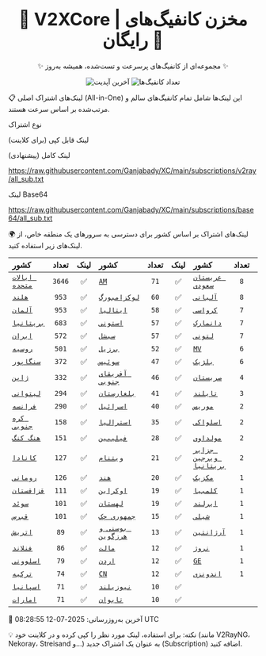 <div align="center">
<h1 style="font-size: 2.5em; font-weight: bold;">🚀 V2XCore | مخزن کانفیگ‌های رایگان 🚀</h1>
<p>✨ مجموعه‌ای از کانفیگ‌های پرسرعت و تست‌شده، همیشه به‌روز ✨</p>

<p>
<img src="https://img.shields.io/badge/Updated-2025-07-12 08:28:55 UTC-blue?style=for-the-badge&logo=github" alt="آخرین آپدیت">
<img src="https://img.shields.io/badge/Configs-18686-green?style=for-the-badge&logo=serverless" alt="تعداد کانفیگ‌ها">
</p>
</div>

📋 لینک‌های اشتراک اصلی (All-in-One)
این لینک‌ها شامل تمام کانفیگ‌های سالم و مرتب‌شده بر اساس سرعت هستند.

نوع اشتراک

لینک قابل کپی (برای کلاینت)

لینک کامل (پیشنهادی)

https://raw.githubusercontent.com/Ganjabady/XC/main/subscriptions/v2ray/all_sub.txt

لینک Base64

https://raw.githubusercontent.com/Ganjabady/XC/main/subscriptions/base64/all_sub.txt

🌍 لینک‌های اشتراک بر اساس کشور
برای دسترسی به سرورهای یک منطقه خاص، از لینک‌های زیر استفاده کنید.

| کشور | تعداد | لینک | کشور | تعداد | لینک | کشور | تعداد | لینک |
| :--- | :---: | :---: | :--- | :---: | :---: | :--- | :---: | :---: |
| [`ایالات متحده`](https://raw.githubusercontent.com/Ganjabady/XC/main/subscriptions/regions/US.txt) | `3646` | ✅ | [`AM`](https://raw.githubusercontent.com/Ganjabady/XC/main/subscriptions/regions/AM.txt) | `71` | ✅ | [`عربستان سعودی`](https://raw.githubusercontent.com/Ganjabady/XC/main/subscriptions/regions/SA.txt) | `8` | ✅ |
| [`هلند`](https://raw.githubusercontent.com/Ganjabady/XC/main/subscriptions/regions/NL.txt) | `953` | ✅ | [`لوکزامبورگ`](https://raw.githubusercontent.com/Ganjabady/XC/main/subscriptions/regions/LU.txt) | `60` | ✅ | [`آلبانی`](https://raw.githubusercontent.com/Ganjabady/XC/main/subscriptions/regions/AL.txt) | `8` | ✅ |
| [`آلمان`](https://raw.githubusercontent.com/Ganjabady/XC/main/subscriptions/regions/DE.txt) | `953` | ✅ | [`ایتالیا`](https://raw.githubusercontent.com/Ganjabady/XC/main/subscriptions/regions/IT.txt) | `58` | ✅ | [`کرواسی`](https://raw.githubusercontent.com/Ganjabady/XC/main/subscriptions/regions/HR.txt) | `7` | ✅ |
| [`بریتانیا`](https://raw.githubusercontent.com/Ganjabady/XC/main/subscriptions/regions/GB.txt) | `683` | ✅ | [`استونی`](https://raw.githubusercontent.com/Ganjabady/XC/main/subscriptions/regions/EE.txt) | `57` | ✅ | [`دانمارک`](https://raw.githubusercontent.com/Ganjabady/XC/main/subscriptions/regions/DK.txt) | `7` | ✅ |
| [`ایران`](https://raw.githubusercontent.com/Ganjabady/XC/main/subscriptions/regions/IR.txt) | `572` | ✅ | [`سیشل`](https://raw.githubusercontent.com/Ganjabady/XC/main/subscriptions/regions/SC.txt) | `57` | ✅ | [`لتونی`](https://raw.githubusercontent.com/Ganjabady/XC/main/subscriptions/regions/LV.txt) | `7` | ✅ |
| [`روسیه`](https://raw.githubusercontent.com/Ganjabady/XC/main/subscriptions/regions/RU.txt) | `501` | ✅ | [`برزیل`](https://raw.githubusercontent.com/Ganjabady/XC/main/subscriptions/regions/BR.txt) | `52` | ✅ | [`MV`](https://raw.githubusercontent.com/Ganjabady/XC/main/subscriptions/regions/MV.txt) | `6` | ✅ |
| [`سنگاپور`](https://raw.githubusercontent.com/Ganjabady/XC/main/subscriptions/regions/SG.txt) | `372` | ✅ | [`سوئیس`](https://raw.githubusercontent.com/Ganjabady/XC/main/subscriptions/regions/CH.txt) | `47` | ✅ | [`بلژیک`](https://raw.githubusercontent.com/Ganjabady/XC/main/subscriptions/regions/BE.txt) | `6` | ✅ |
| [`ژاپن`](https://raw.githubusercontent.com/Ganjabady/XC/main/subscriptions/regions/JP.txt) | `332` | ✅ | [`آفریقای جنوبی`](https://raw.githubusercontent.com/Ganjabady/XC/main/subscriptions/regions/ZA.txt) | `46` | ✅ | [`صربستان`](https://raw.githubusercontent.com/Ganjabady/XC/main/subscriptions/regions/RS.txt) | `4` | ✅ |
| [`لیتوانی`](https://raw.githubusercontent.com/Ganjabady/XC/main/subscriptions/regions/LT.txt) | `294` | ✅ | [`بلغارستان`](https://raw.githubusercontent.com/Ganjabady/XC/main/subscriptions/regions/BG.txt) | `41` | ✅ | [`تایلند`](https://raw.githubusercontent.com/Ganjabady/XC/main/subscriptions/regions/TH.txt) | `3` | ✅ |
| [`فرانسه`](https://raw.githubusercontent.com/Ganjabady/XC/main/subscriptions/regions/FR.txt) | `290` | ✅ | [`اسرائیل`](https://raw.githubusercontent.com/Ganjabady/XC/main/subscriptions/regions/IL.txt) | `40` | ✅ | [`موریس`](https://raw.githubusercontent.com/Ganjabady/XC/main/subscriptions/regions/MU.txt) | `2` | ✅ |
| [`کره جنوبی`](https://raw.githubusercontent.com/Ganjabady/XC/main/subscriptions/regions/KR.txt) | `158` | ✅ | [`استرالیا`](https://raw.githubusercontent.com/Ganjabady/XC/main/subscriptions/regions/AU.txt) | `35` | ✅ | [`اسلواکی`](https://raw.githubusercontent.com/Ganjabady/XC/main/subscriptions/regions/SK.txt) | `2` | ✅ |
| [`هنگ کنگ`](https://raw.githubusercontent.com/Ganjabady/XC/main/subscriptions/regions/HK.txt) | `151` | ✅ | [`فیلیپین`](https://raw.githubusercontent.com/Ganjabady/XC/main/subscriptions/regions/PH.txt) | `28` | ✅ | [`مولداوی`](https://raw.githubusercontent.com/Ganjabady/XC/main/subscriptions/regions/MD.txt) | `2` | ✅ |
| [`کانادا`](https://raw.githubusercontent.com/Ganjabady/XC/main/subscriptions/regions/CA.txt) | `127` | ✅ | [`ویتنام`](https://raw.githubusercontent.com/Ganjabady/XC/main/subscriptions/regions/VN.txt) | `21` | ✅ | [`جزایر ویرجین بریتانیا`](https://raw.githubusercontent.com/Ganjabady/XC/main/subscriptions/regions/VG.txt) | `2` | ✅ |
| [`رومانی`](https://raw.githubusercontent.com/Ganjabady/XC/main/subscriptions/regions/RO.txt) | `126` | ✅ | [`هند`](https://raw.githubusercontent.com/Ganjabady/XC/main/subscriptions/regions/IN.txt) | `20` | ✅ | [`مکزیک`](https://raw.githubusercontent.com/Ganjabady/XC/main/subscriptions/regions/MX.txt) | `1` | ✅ |
| [`قزاقستان`](https://raw.githubusercontent.com/Ganjabady/XC/main/subscriptions/regions/KZ.txt) | `111` | ✅ | [`اوکراین`](https://raw.githubusercontent.com/Ganjabady/XC/main/subscriptions/regions/UA.txt) | `19` | ✅ | [`کلمبیا`](https://raw.githubusercontent.com/Ganjabady/XC/main/subscriptions/regions/CO.txt) | `1` | ✅ |
| [`سوئد`](https://raw.githubusercontent.com/Ganjabady/XC/main/subscriptions/regions/SE.txt) | `101` | ✅ | [`لهستان`](https://raw.githubusercontent.com/Ganjabady/XC/main/subscriptions/regions/PL.txt) | `19` | ✅ | [`ایرلند`](https://raw.githubusercontent.com/Ganjabady/XC/main/subscriptions/regions/IE.txt) | `1` | ✅ |
| [`قبرس`](https://raw.githubusercontent.com/Ganjabady/XC/main/subscriptions/regions/CY.txt) | `101` | ✅ | [`جمهوری چک`](https://raw.githubusercontent.com/Ganjabady/XC/main/subscriptions/regions/CZ.txt) | `15` | ✅ | [`شیلی`](https://raw.githubusercontent.com/Ganjabady/XC/main/subscriptions/regions/CL.txt) | `1` | ✅ |
| [`اتریش`](https://raw.githubusercontent.com/Ganjabady/XC/main/subscriptions/regions/AT.txt) | `89` | ✅ | [`بوسنی و هرزگوین`](https://raw.githubusercontent.com/Ganjabady/XC/main/subscriptions/regions/BA.txt) | `13` | ✅ | [`آرژانتین`](https://raw.githubusercontent.com/Ganjabady/XC/main/subscriptions/regions/AR.txt) | `1` | ✅ |
| [`فنلاند`](https://raw.githubusercontent.com/Ganjabady/XC/main/subscriptions/regions/FI.txt) | `86` | ✅ | [`مالت`](https://raw.githubusercontent.com/Ganjabady/XC/main/subscriptions/regions/MT.txt) | `12` | ✅ | [`نروژ`](https://raw.githubusercontent.com/Ganjabady/XC/main/subscriptions/regions/NO.txt) | `1` | ✅ |
| [`اسلوونی`](https://raw.githubusercontent.com/Ganjabady/XC/main/subscriptions/regions/SI.txt) | `79` | ✅ | [`اردن`](https://raw.githubusercontent.com/Ganjabady/XC/main/subscriptions/regions/JO.txt) | `12` | ✅ | [`GE`](https://raw.githubusercontent.com/Ganjabady/XC/main/subscriptions/regions/GE.txt) | `1` | ✅ |
| [`ترکیه`](https://raw.githubusercontent.com/Ganjabady/XC/main/subscriptions/regions/TR.txt) | `74` | ✅ | [`CN`](https://raw.githubusercontent.com/Ganjabady/XC/main/subscriptions/regions/CN.txt) | `12` | ✅ | [`اندونزی`](https://raw.githubusercontent.com/Ganjabady/XC/main/subscriptions/regions/ID.txt) | `1` | ✅ |
| [`اسپانیا`](https://raw.githubusercontent.com/Ganjabady/XC/main/subscriptions/regions/ES.txt) | `71` | ✅ | [`نیوزیلند`](https://raw.githubusercontent.com/Ganjabady/XC/main/subscriptions/regions/NZ.txt) | `10` | ✅ |  |  |  |
| [`امارات`](https://raw.githubusercontent.com/Ganjabady/XC/main/subscriptions/regions/AE.txt) | `71` | ✅ | [`تایوان`](https://raw.githubusercontent.com/Ganjabady/XC/main/subscriptions/regions/TW.txt) | `10` | ✅ |  |  |  |


🔄 آخرین به‌روزرسانی: 2025-07-12 08:28:55 UTC

💡 نکته: برای استفاده، لینک مورد نظر را کپی کرده و در کلاینت خود (مانند V2RayNG، Nekoray، Streisand و...) به عنوان یک اشتراک جدید (Subscription) اضافه کنید.
